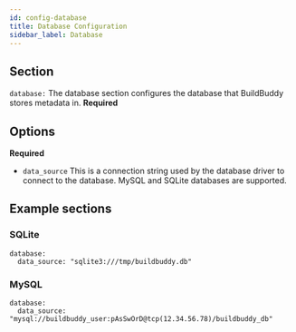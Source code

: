 ```yaml
---
id: config-database
title: Database Configuration
sidebar_label: Database
---
```


## Section

`database:` The database section configures the database that BuildBuddy stores metadata in. **Required**

## Options

**Required**

- `data_source` This is a connection string used by the database driver to connect to the database. MySQL and SQLite databases are supported.

## Example sections

### SQLite

```
database:
  data_source: "sqlite3:///tmp/buildbuddy.db"
```

### MySQL

```
database:
  data_source: "mysql://buildbuddy_user:pAsSwOrD@tcp(12.34.56.78)/buildbuddy_db"
```
